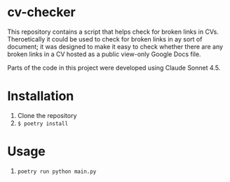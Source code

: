 # cv-checker

This repository contains a script that helps check for broken links in CVs. Theroetically it could be used to check for broken links in ay sort of document; it was designed to make it easy to check whether there are any broken links in a CV hosted as a public view-only Google Docs file.  

Parts of the code in this project were developed using Claude Sonnet 4.5.

# Installation

1. Clone the repository
2. `$ poetry install`

# Usage

1. `poetry run python main.py`



